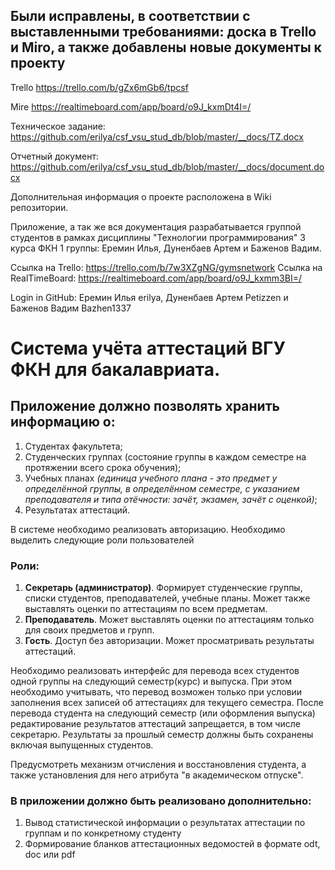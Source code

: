 ## Были исправлены, в соответствии с выставленными требованиями: доска в Trello и Miro, а также добавлены новые документы к проекту
Trello
https://trello.com/b/gZx6mGb6/tpcsf

Mire
https://realtimeboard.com/app/board/o9J_kxmDt4I=/

Техническое задание: https://github.com/erilya/csf_vsu_stud_db/blob/master/__docs/TZ.docx

Отчетный документ:
https://github.com/erilya/csf_vsu_stud_db/blob/master/__docs/document.docx



Дополнительная информация о проекте расположена в Wiki репозитории.

Приложение, а так же вся документация разрабатывается группой студентов в рамках дисциплины "Технологии программирования" 3 курса ФКН 1 группы: Еремин Илья, Дуненбаев Артем и Баженов Вадим.

Ссылка на Trello: https://trello.com/b/7w3XZgNG/gymsnetwork 
Ссылка на RealTimeBoard: https://realtimeboard.com/app/board/o9J_kxmm3BI=/

Login in GitHub: Еремин Илья erilya, Дуненбаев Артем Petizzen и Баженов Вадим Bazhen1337


# Система учёта аттестаций ВГУ ФКН для бакалавриата.
## Приложение должно позволять хранить информацию о:
1. Студентах факультета;
2. Студенческих группах (состояние группы в каждом семестре на протяжении всего срока обучения);
3. Учебных планах _(единица учебного плана - это предмет у определённой группы, в определённом семестре, с указанием преподавателя и типа отёчности: зачёт, экзамен, зачёт с оценкой)_;
4. Результатах аттестаций.

В системе необходимо реализовать авторизацию. Необходимо выделить следующие роли пользователей
### Роли:
1. **Секретарь (администратор)**. Формирует студенческие группы, списки студентов, преподавателей, учебные планы. Может также выставлять оценки по аттестациям по всем предметам.
2. **Преподаватель**. Может выставлять оценки по аттестациям только для своих предметов и групп.
3. **Гость**. Доступ без авторизации. Может просматривать результаты аттестаций.

Необходимо реализовать интерфейс для перевода всех студентов одной группы на следующий семестр(курс) и выпуска. При этом необходимо учитывать, что перевод возможен только при условии заполнения всех записей об аттестациях для текущего семестра. После перевода студента на следующий семестр (или оформления выпуска) редактирование результатов аттестаций запрещается, в том числе секретарю. Результаты за прошлый семестр должны быть сохранены включая выпущенных студентов.

Предусмотреть механизм отчисления и восстановления студента, а также установления для него атрибута "в академическом отпуске". 

### В приложении должно быть реализовано дополнительно:
1. Вывод статистической информации о результатах аттестации по группам и по конкретному студенту
2. Формирование бланков аттестационных ведомостей в формате odt, doc или pdf


